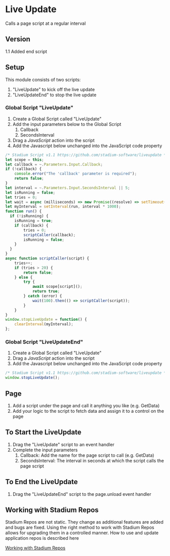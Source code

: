 # Live Update

Calls a page script at a regular interval

## Version
1.1 Added end script

## Setup
This module consists of two scripts:
1. "LiveUpdate" to kick off the live update
2. "LiveUpdateEnd" to stop the live update

### Global Script "LiveUpdate"
1. Create a Global Script called "LiveUpdate"
2. Add the input parameters below to the Global Script
   1. Callback
   2. SecondsInterval
3. Drag a *JavaScript* action into the script
4. Add the Javascript below unchanged into the JavaScript code property
```javascript
/* Stadium Script v1.1 https://github.com/stadium-software/liveupdate */
let scope = this;
let callback = ~.Parameters.Input.Callback;
if (!callback) {
    console.error("The 'callback' parameter is required");
    return false;
}
let interval = ~.Parameters.Input.SecondsInterval || 5;
let isRunning = false;
let tries = 0;
let wait = async (milliseconds) => new Promise((resolve) => setTimeout(resolve, milliseconds));
let myInterval = setInterval(run, interval * 1000);
function run() { 
  if (!isRunning) {
    isRunning = true;
    if (callback) {
        tries = 0;
        scriptCaller(callback);
        isRunning = false;
    }
  }
}
async function scriptCaller(script) {
    tries++;
    if (tries > 20) {
    	return false;
    } else {
        try {
            await scope[script]();
            return true;
        } catch (error) {
            wait(100).then(() => scriptCaller(script));
        }
    }
}
window.stopLiveUpdate = function() {
    clearInterval(myInterval);
};
```

### Global Script "LiveUpdateEnd"
1. Create a Global Script called "LiveUpdate"
2. Drag a *JavaScript* action into the script
3. Add the Javascript below unchanged into the JavaScript code property
```javascript
/* Stadium Script v1.1 https://github.com/stadium-software/liveupdate */
window.stopLiveUpdate();
```

## Page
1. Add a script under the page and call it anything you like (e.g. GetData)
2. Add your logic to the script to fetch data and assign it to a control on the page

## To Start the LiveUpdate
1. Drag the "LiveUpdate" script to an event handler
2. Complete the input parameters
   1. Callback: Add the name for the page script to call (e.g. GetData)
   2. SecondsInterval: The interval in seconds at which the script calls the page script

## To End the LiveUpdate
1. Drag the "LiveUpdateEnd" script to the page.unload event handler

## Working with Stadium Repos
Stadium Repos are not static. They change as additional features are added and bugs are fixed. Using the right method to work with Stadium Repos allows for upgrading them in a controlled manner. How to use and update application repos is described here 

[Working with Stadium Repos](https://github.com/stadium-software/samples-upgrading)